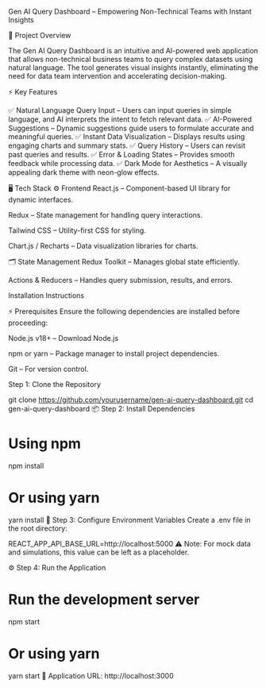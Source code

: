 Gen AI Query Dashboard – Empowering Non-Technical Teams with Instant Insights


🎯 Project Overview

The Gen AI Query Dashboard is an intuitive and AI-powered web application that allows non-technical business teams to query complex datasets using natural language. The tool generates visual insights instantly, eliminating the need for data team intervention and accelerating decision-making.

⚡️ Key Features

✅ Natural Language Query Input – Users can input queries in simple language, and AI interprets the intent to fetch relevant data.
✅ AI-Powered Suggestions – Dynamic suggestions guide users to formulate accurate and meaningful queries.
✅ Instant Data Visualization – Displays results using engaging charts and summary stats.
✅ Query History – Users can revisit past queries and results.
✅ Error & Loading States – Provides smooth feedback while processing data.
✅ Dark Mode for Aesthetics – A visually appealing dark theme with neon-glow effects.

🖥️ Tech Stack
⚙️ Frontend
React.js – Component-based UI library for dynamic interfaces.

Redux – State management for handling query interactions.

Tailwind CSS – Utility-first CSS for styling.

Chart.js / Recharts – Data visualization libraries for charts.

🗂️ State Management
Redux Toolkit – Manages global state efficiently.

Actions & Reducers – Handles query submission, results, and errors.

Installation Instructions


⚡️ Prerequisites
Ensure the following dependencies are installed before proceeding:

Node.js v18+ – Download Node.js

npm or yarn – Package manager to install project dependencies.

Git – For version control.

Step 1: Clone the Repository

git clone https://github.com/yourusername/gen-ai-query-dashboard.git
cd gen-ai-query-dashboard
📦 Step 2: Install Dependencies

# Using npm
npm install

# Or using yarn
yarn install
🧩 Step 3: Configure Environment Variables
Create a .env file in the root directory:

REACT_APP_API_BASE_URL=http://localhost:5000
⚠️ Note: For mock data and simulations, this value can be left as a placeholder.

⚙️ Step 4: Run the Application
# Run the development server
npm start

# Or using yarn
yarn start
📡 Application URL: http://localhost:3000
